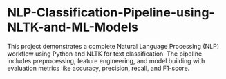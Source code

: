 # NLP-Classification-Pipeline-using-NLTK-and-ML-Models
This project demonstrates a complete Natural Language Processing (NLP) workflow using Python and NLTK for text classification. The pipeline includes preprocessing, feature engineering, and model building with evaluation metrics like accuracy, precision, recall, and F1-score.
